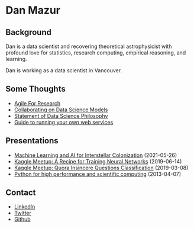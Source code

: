 # Dan Mazur

## Background

Dan is a data scientist and recovering theoretical astrophysicist with profound love for statistics, research computing, empirical reasoning, and learning. 

Dan is working as a data scientist in Vancouver.

## Some Thoughts

* [Agile For Research](agile_research.md)
* [Collaborating on Data Science Models](modeling_collaboration.md)
* [Statement of Data Science Philosophy](philosophy.md)
* [Guide to running your own web services](running_webservices.md)

## Presentations

* [Machine Learning and AI for Interstellar Colonization](https://www.youtube.com/watch?v=0d-eM2FToZg&t=3084s) (2021-05-26)
* [Kaggle Meetup: A Recipe for Training Neural Networks](https://www.youtube.com/watch?v=qajDVYLfeVg) (2019-06-14)
* [Kaggle Meetup: Quora Insincere Questions Classification](https://www.youtube.com/watch?v=l7ZmviwSnXw) (2019-03-08)
* [Python for high performance and scientific computing](https://www.youtube.com/watch?v=k_Z8REQo3Ks) (2013-04-07)

## Contact

* [LinkedIn](https://www.linkedin.com/in/mazurdan/)
* [Twitter](https://twitter.com/QEDanMazur)
* [Github](https://github.com/QEDan)
